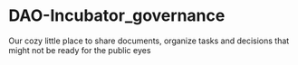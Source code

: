 # DAO-Incubator_governance
Our cozy little place to share documents, organize tasks and decisions that might not be ready for the public eyes
